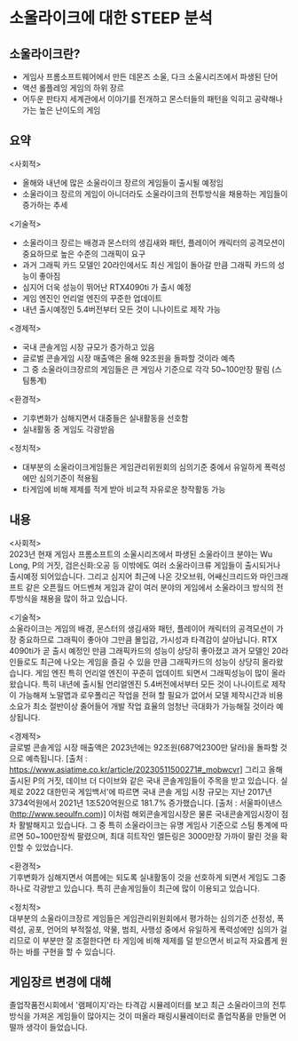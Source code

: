 소울라이크에 대한 STEEP 분석
============================    
소울라이크란?
------------------
- 게임사 프롬소프트웨어에서 만든 데몬즈 소울, 다크 소울시리즈에서 파생된 단어
- 액션 롤플레잉 게임의 하위 장르
- 어두운 판타지 세계관에서 이야기를 전개하고 몬스터들의 패턴을 익히고 공략해나가는 높은 난이도의 게임
 
 
요약
-------------------
<사회적>
- 올해와 내년에 많은 소울라이크 장르의 게임들이 출시될 예정임
- 소울라이크 장르의 게임이 아니더라도 소울라이크의 전투방식을 채용하는 게임들이 증가하는 추세
     
<기술적>
- 소울라이크 장르는 배경과 몬스터의 생김새와 패턴, 플레이어 캐릭터의 공격모션이 중요하므로 높은 수준의 그래픽이 요구
- 과거 그래픽 카드 모델인 20라인에서도 최신 게임이 돌아갈 만큼 그래픽 카드의 성능이 좋아짐
- 심지어 더욱 성능이 뛰어난 RTX4090ti 가 출시 예정
- 게임 엔진인 언리얼 엔진의 꾸준한 업데이트
- 내년 출시예정인 5.4버전부터 모든 것이 니나이트로 제작 가능
     
<경제적>
- 국내 콘솔게임 시장 규모가 증가하고 있음
- 글로벌 콘솔게임 시장 매출액은 올해 92조원을 돌파할 것이라 예측
- 그 중 소울라이크장르의 게임들은 큰 게임사 기준으로 각각 50~100만장 팔림 (스팀통계)
     
<환경적>
- 기후변화가 심해지면서 대중들은 실내활동을 선호함
- 실내활동 중 게임도 각광받음
    
<정치적>
- 대부분의 소울라이크게임들은 게임관리위원회의 심의기준 중에서 유일하게 폭력성에만 심의기준이 적용됨
- 타게임에 비해 제제를 적게 받아 비교적 자유로운 창작활동 가능
   
   
내용
--------------------
<사회적>    
 2023년 현재 게임사 프롬소프트의 소울시리즈에서 파생된 소울라이크 분야는 Wu Long, P의 거짓, 검은신화:오공 등 이밖에도 여러 소울라이크류 게임들이 출시되거나 출시예정 되어있습니다. 
 그리고 심지어 최근에 나온 갓오브워, 어쌔신크리드와 마인크래프트 같은 오픈월드 어드벤쳐 게임과 같이 여러 분야의 게임에서 소울라이크 방식의 전투방식을 채용을 많이 하고 있습니다. 
    
<기술적>     
 소울라이크는 게임의 배경, 몬스터의 생김새와 패턴, 플레이어 캐릭터의 공격모션이 가장 중요하므로 그래픽이 좋아야 그만큼 몰입감, 가시성과 타격감이 살아납니다.
 RTX 4090ti가 곧 출시 예정인 만큼 그래픽카드의 성능이 상당히 좋아졌고 과거 모델인 20라인들로도 최근에 나오는 게임을 즐길 수 있을 만큼 그래픽카드의 성능이 상당히 올라왔습니다.
 게임 엔진 특히 언리얼 엔진이 꾸준히 업데이트 되면서 그래픽성능이 많이 올라왔습니다. 특히 내년에 출시될 언리얼엔진 5.4버전에서부터 모든 것이 나나이트로 제작이 가능해져 노말맵과
로우폴리곤 작업을 전혀 할 필요가 없어서 모델 제작시간과 비용소요가 최소 절반이상 줄어들어 개발 작업 효율의 엄청난 극대화가 가능해질 것이라 예상됩니다.
    
<경제적>     
 글로벌 콘솔게임 시장 매출액은 2023년에는 92조원(687억2300만 달러)을 돌파할 것으로 예측됩니다. [출처 : https://www.asiatime.co.kr/article/20230511500271#_mobwcvr] 
 그리고 올해 출시된 P의 거짓, 데이브 더 다이브와 같은 국내 콘솔게임들이 주목을 받고 있습니다. 실제로 2022 대한민국 게임백서'에 따르면 국내 콘솔 게임 시장 규모는
지난 2017년 3734억원에서 2021년 1조520억원으로 181.7% 증가했습니다. [출처 : 서울파이낸스(http://www.seoulfn.com)]
 이처럼 해외콘솔게임시장은 물론 국내콘솔게임시장이 점차 활발해지고 있습니다.
 그 중 특히 소울라이크는 유명 게임사 기준으로 스팀 통계에 따르면 50~100만장씩 팔렸으며, 최대 히트작인 엘든링은 3000만장 가까이 팔린 것을 확인할 수 있었습니다.
 
<환경적>     
 기후변화가 심해지면서 여름에는 되도록 실내활동이 것을 선호하게 되면서 게임도 그중 하나로 각광받고 있습니다. 특히 콘솔게임들이 최근에 많이 이용되고 있습니다.

<정치적>     
 대부분의 소울라이크장르 게임들은 게임관리위원회에서 평가하는 심의기준 선정성, 폭력성, 공포, 언어의 부적절성, 약물, 범죄, 사행성 중에서 유일하게 폭력성에만 심의가 걸리므로
이 부분만 잘 조절한다면 타 게임에 비해 제제를 덜 받으면서 비교적 자요롭게 원하는 바를 구현을 할 수 있습니다.

   
게임장르 변경에 대해
--------------------
졸업작품전시회에서 '램페이지'라는 타격감 시뮬레이터를 보고 최근 소울라이크의 전투방식을 가져온 게임들이 많아지는 것이 떠올라 패링시뮬레이터로 졸업작품을 만들면 어떨까 생각이 들었습니다.

